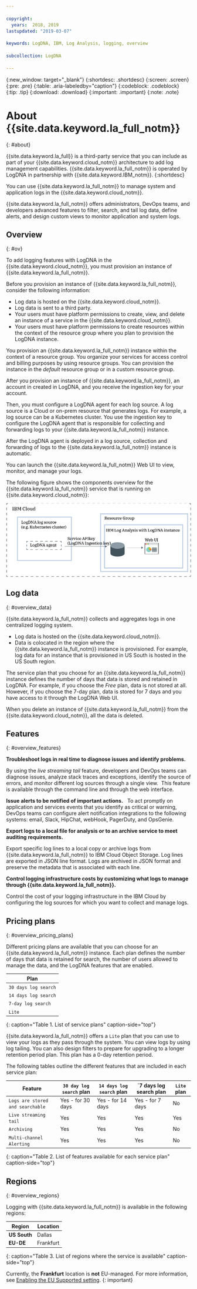 ```yaml
---

copyright:
  years:  2018, 2019
lastupdated: "2019-03-07"

keywords: LogDNA, IBM, Log Analysis, logging, overview

subcollection: LogDNA

---
```


{:new_window: target="_blank"}
{:shortdesc: .shortdesc}
{:screen: .screen}
{:pre: .pre}
{:table: .aria-labeledby="caption"}
{:codeblock: .codeblock}
{:tip: .tip}
{:download: .download}
{:important: .important}
{:note: .note}

# About {{site.data.keyword.la_full_notm}}
{: #about}

{{site.data.keyword.la_full}} is a third-party service that you can include as part of your {{site.data.keyword.cloud_notm}} architecture to add log management capabilities. {{site.data.keyword.la_full_notm}} is operated by LogDNA in partnership with {{site.data.keyword.IBM_notm}}.
{:shortdesc}

You can use {{site.data.keyword.la_full_notm}} to manage system and application logs in the {{site.data.keyword.cloud_notm}}.

{{site.data.keyword.la_full_notm}} offers administrators, DevOps teams, and developers advanced features to filter, search, and tail log data, define alerts, and design custom views to monitor application and system logs.


## Overview
{: #ov}

To add logging features with LogDNA in the {{site.data.keyword.cloud_notm}}, you must provision an instance of {{site.data.keyword.la_full_notm}}.

Before you provision an instance of {{site.data.keyword.la_full_notm}}, consider the following information:
* Log data is hosted on the {{site.data.keyword.cloud_notm}}.
* Log data is sent to a third party.
* Your users must have platform permissions to create, view, and delete an instance of a service in the {{site.data.keyword.cloud_notm}}.
* Your users must have platform permissions to create resources within the context of the resource group where you plan to provision the LogDNA instance.

You provision an {{site.data.keyword.la_full_notm}} instance within the context of a resource group. You organize your services for access control and billing purposes by using resource groups. You can provision the instance in the *default* resource group or in a custom resource group.

After you provision an instance of {{site.data.keyword.la_full_notm}}, an account in created in LogDNA, and you receive the ingestion key for your account.

Then, you must configure a LogDNA agent for each log source. A log source is a Cloud or on-prem resource that generates logs. For example, a log source can be a Kubernetes cluster. You use the ingestion key to configure the LogDNA agent that is responsible for collecting and forwarding logs to your {{site.data.keyword.la_full_notm}} instance.

After the LogDNA agent is deployed in a log source, collection and forwarding of logs to the {{site.data.keyword.la_full_notm}} instance is automatic.

You can launch the {{site.data.keyword.la_full_notm}} Web UI to view, monitor, and manage your logs.

The following figure shows the components overview for the {{site.data.keyword.la_full_notm}} service that is running on {{site.data.keyword.cloud_notm}}:

![{{site.data.keyword.la_full_notm}} component overview on the {{site.data.keyword.cloud_notm}}](images/components.png "{{site.data.keyword.la_full_notm}} component overview on the {{site.data.keyword.cloud_notm}}")


## Log data
{: #overview_data}

{{site.data.keyword.la_full_notm}} collects and aggregates logs in one centralized logging system.

* Log data is hosted on the {{site.data.keyword.cloud_notm}}.
* Data is colocated in the region where the {{site.data.keyword.la_full_notm}} instance is provisioned. For example, log data for an instance that is provisioned in US South is hosted in the US South region.

The service plan that you choose for an {{site.data.keyword.la_full_notm}} instance defines the number of days that data is stored and retained in LogDNA. For example, if you choose the *Free* plan, data is not stored at all. However, if you choose the 7-day plan, data is stored for 7 days and you have access to it through the LogDNA Web UI.

When you delete an instance of {{site.data.keyword.la_full_notm}} from the {{site.data.keyword.cloud_notm}}, all the data is deleted.



## Features
{: #overview_features}

**Troubleshoot logs in real time to diagnose issues and identify problems.**

By using the *live streaming tail* feature, developers and DevOps teams can diagnose issues, analyze stack traces and exceptions, identify the source of errors, and monitor different log sources through a single view.  This feature is available through the command line and through the web interface. 

**Issue alerts to be notified of important actions.**
 
To act promptly on application and services events that you identify as critical or warning, DevOps teams can configure alert notification integrations to the following systems: email, Slack, HipChat, webHook, PagerDuty, and OpsGenie.

**Export logs to a local file for analysis or to an archive service to meet auditing requirements.**

Export specific log lines to a local copy or archive logs from {{site.data.keyword.la_full_notm}} to IBM Cloud Object Storage.
Log lines are exported in JSON line format. Logs are archived in JSON format and preserve the metadata that is associated with each line. 

**Control logging infrastructure costs by customizing what logs to manage through {{site.data.keyword.la_full_notm}}.**

Control the cost of your logging infrastructure in the IBM Cloud by configuring the log sources for which you want to collect and manage logs. 


## Pricing plans
{: #overview_pricing_plans}

Different pricing plans are available that you can choose for an {{site.data.keyword.la_full_notm}} instance. Each plan defines the number of days that data is retained for search, the number of users allowed to manage the data, and the LogDNA features that are enabled.

| Plan                     | 
|--------------------------|
| `30 days log search`  |
| `14 days log search`  |
| `7-day log search`   |
| `Lite`                  |
{: caption="Table 1. List of service plans" caption-side="top"} 

{{site.data.keyword.la_full_notm}} offers a `Lite` plan that you can use to view your logs as they pass through the system. You can view logs by using log tailing. You can also design filters to prepare for upgrading to a longer retention period plan. This plan has a 0-day retention period.

The following tables outline the different features that are included in each service plan:

| Feature                          | `30 day log search` plan | `14 days log search` plan    | `7 days log search plan     | `Lite` plan | 
|----------------------------------|-------------------------|-------------------------------|-----------------------------|--------------|
| `Logs are stored and searchable` | Yes - for 30 days       | Yes - for 14 days             | Yes - for 7 days            | No           |
| `Live streaming tail`            | Yes                     | Yes                           | Yes                         | Yes          |
| `Archiving`                      | Yes                     | Yes                           | Yes                         | No           |
| `Multi-channel Alerting`         | Yes                     | Yes                           | Yes                         | No           | 
{: caption="Table 2. List of features available for each service plan" caption-side="top"} 



## Regions
{: #overview_regions}

Logging with {{site.data.keyword.la_full_notm}} is available in the following regions:

| Region                | Location  |
|-----------------------|-----------|
| **US South**          | Dallas    |
| **EU-DE**             | Frankfurt | 
{: caption="Table 3. List of regions where the service is available" caption-side="top"} 

Currently, the **Frankfurt** location is **not** EU-managed. For more information, see [Enabling the EU Supported setting](/docs/account?topic=account-eu-hipaa-supported#bill_eusupported).
{: important}



